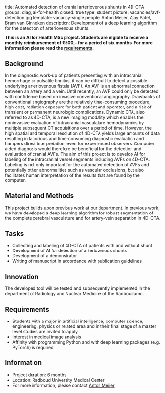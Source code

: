 title: Automated detection of cranial arteriovenous shunts in 4D-CTA
groups: diag, ai-for-health
closed: true
type: student
picture: vacancies/avf-detection.jpg
template: vacancy-single
people: Anton Meijer, Ajay Patel, Bram van Ginneken
description: Development of a deep learning algorithm for the detection of arteriovenous shunts.

**This is an AI for Health MSc project. Students are elgible to receive a monthly reimbursement of €500,- for a period of six months. For more information please read the [requirements](https://www.ai-for-health.nl/requirements/).**

## Background
In the diagnostic work-up of patients presenting with an intracranial hemorrhage or pulsatile tinnitus, it can be difficult to detect a possible underlying arteriovenous fistula (AVF). An AVF is an abnormal connection between an artery and a vein. Until recently, an AVF could only be detected with confidence based on invasive conventional angiography. Drawbacks of conventional angiography are the relatively time-consuming procedure, high cost, radiation exposure for both patient and operator, and a risk of transient or permanent neurologic complications. Dynamic CTA, also referred to as 4D-CTA, is a new imaging modality which enables the noninvasive evaluation of intracranial vasculature hemodynamics by multiple subsequent CT acquisitions over a period of time. However, the high spatial and temporal resolution of 4D-CTA yields large amounts of data resulting in laborious and time-consuming diagnostic evaluation and hampers direct interpretation, even for experienced observers. Computer aided diagnosis would therefore be beneficial for the detection and evaluation of cranial AVFs. The aim of this project is to develop AI for labeling of the intracranial vessel segments including AVFs on 4D-CTA. Labeling is not only important for the automated detection of AVFs and potentially other abnormalities such as vascular occlusions, but also facilitates human interpretation of the results that are found by the computer.

## Material and Methods
This project builds upon previous work at our department. In previous work, we have developed a deep learning algorithm for robust segmentation of the complete cerebral vasculature and for artery-vein separation in 4D-CTA. 

## Tasks
- Collecting and labeling of 4D-CTA of patients with and without shunt
- Development of AI for detection of arteriovenous shunts
- Development of a demonstrator 
- Writing of manuscript in accordance with publication guidelines

## Innovation
The developed tool will be tested and subsequently implemented in the department of Radiology and Nuclear Medicine of the Radboudumc.

## Requirements
- Students with a major in artificial intelligence, computer science, engineering, physics or related area and in their final stage of a master level studies are invited to apply
- Interest in medical image analysis
- Affinity with programming Python and with deep learning packages (e.g. PyTorch) is required

## Information
-	Project duration: 6 months
-	Location: Radboud University Medical Center
-	For more information, please contact [Anton Meijer]( http://radboudimaging.nl/index.php/Person?name=Anton_Meijer)
